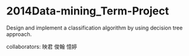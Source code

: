 2014Data-mining_Term-Project
============================
Design and implement a classification algorithm by using decision tree approach.

collaborators: 映君 俊翰 憶婷
